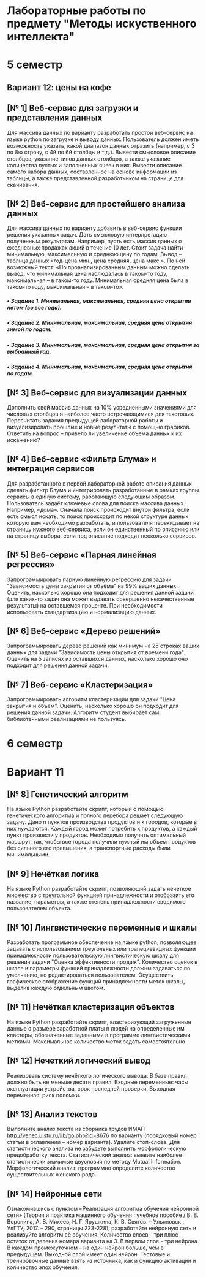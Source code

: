 # Лабораторные работы по предмету "Методы искуственного интеллекта"
# 5 семестр
## Вариант 12: цены на кофе

## [№ 1] Веб-сервис для загрузки и представления данных
Для массива данных по варианту разработать простой веб-сервис на языке python по загрузке и выводу данных. Пользователь должен иметь возможность указать, какой диапазон данных отразить (например, с 3 по 8ю строку, с 4й по 6й столбцы и т.д.). Вывести смысловое описание столбцов, указание типов данных столбцов, а также указание количества пустых и заполненных ячеек в них. Вывести описание самого набора данных, составленное на основе информации из таблицы, а также представленной разработчиком на странице для скачивания. 

## [№ 2] Веб-сервис для простейшего анализа данных 
Для массива данных по варианту добавить в веб-сервис функции решения указанных задач. Дать смысловую интерпретацию полученным результатам. Например, пусть есть массив данных о ежедневных продажах акций в течение 10 лет. Стоит задача найти минимальную, максимальную и среднюю цену по годам. Вывод – таблица данных «год-цена мин., цена средняя, цена макс.». По ней возможный текст: «По проанализированным данным можно сделать вывод, что минимальная цена наблюдалась в таком-то году, максимальная – в таком-то году. Минимальная средняя цена была в таком-то году, максимальная – в таком-то». 
##### • Задание 1. Минимальная, максимальная, средняя цена открытия летом (во все года).
##### • Задание 2. Минимальная, максимальная, средняя цена открытия зимой по годам.
##### • Задание 3. Минимальная, максимальная, средняя цена открытия за выбранный год.
##### • Задание 4. Минимальная, максимальная, средняя цена открытия по годам.

## [№ 3] Веб-сервис для визуализации данных
Дополнить свой массив данных на 10% усредненными значениями для числовых столбцов и наиболее часто встречающимися для текстовых. Пересчитать задания предыдущей лабораторной работы и визуализировать прошлые и новые результаты с помощью графиков. Ответить на вопрос – привело ли увеличение объема данных к их искажению? 

## [№ 4] Веб-сервис «Фильтр Блума» и интеграция сервисов
Для разработанного в первой лабораторной работе описания данных сделать фильтр Блума и интегрировать разработанные в рамках группы сервисы в единую систему, работающую следующим образом. Пользователь задаёт ключевые слова для поиска массива данных. Например, «дома». Сначала поиск происходит внутри фильтра, если есть смысл искать, то поиск происходит по некой структуре данных, которую вам необходимо разработать, и пользователя перекидывает на страницу нужного веб-сервиса, если он единственный по описанию или на страницу выбора, если под описание подходит несколько сервисов.

## [№ 5] Веб-сервис «Парная линейная регрессия»
Запрограммировать парную линейную регрессию для задачи "Зависимость цены закрытия от объёма" на 99% ваших данных. Оценить, насколько хорошо она подходит для решения данной задачи (для каких-то задач она может выдавать совершенно некачественные результаты) на оставшемся проценте. При необходимости использовать стандартизацию и нормализацию данных. 

## [№ 6] Веб-сервис «Дерево решений»
Запрограммировать дерево решений как минимум на 25 строках ваших данных для задачи "Зависимость цены открытия от времени года". Оценить на 5 записях из оставшихся данных, насколько хорошо оно подходит для решения данной задачи.

## [№ 7] Веб-сервис «Кластеризация»
Запрограммировать алгоритм кластеризации для задачи "Цена закрытия и объём". Оценить, насколько хорошо он подходит для решения данной задачи. Алгоритм студент выбирает сам, библиотечными реализациями не пользуясь. 

#
# 6 семестр
# Вариант 11

## [№ 8] Генетический алгоритм 
На языке Python разработайте скрипт, который с помощью генетического алгоритма и полного перебора решает следующую задачу. Дано n пунктов производства продуктов и k городов, которые в них нуждаются. Каждый город может потребить x продуктов, а каждый пункт произвести y продуктов. Необходимо получить оптимальный  маршрут, так, чтобы все города получили нужный им объем продуктов без сильного его превышения, а транспортные расходы были минимальными.

## [№ 9] Нечёткая логика
На языке Python разработайте скрипт, позволяющий задать нечеткое множество с треугольной функцией принадлежности и отобразить его название, параметры, а также степень принадлежности вводимого пользователем объекта.

## [№ 10] Лингвистические переменные и шкалы
Разработать программное обеспечение на языке python, позволяющее задавать с использованием треугольных или трапециевидных функций принадлежности пользовательскую лингвистическую шкалу для решения задачи "Оценка эффективности продаж". Количество оценок в шкале и параметры функций принадлежности должны задаваться по умолчанию, но редактироваться пользователем. Осуществить графическое отображение функций принадлежности меток шкалы, выделив каждую отдельным цветом.

## [№ 11] Нечёткая кластеризация объектов 
На языке Python разработайте скрипт, кластеризующий загруженные данные о размере заработной платы n людей на определенные им кластеры, обозначенные заданными в программе лингвистическими метками. Максимальное количество меток задать самостоятельно.

## [№ 12] Нечеткий логический вывод 
Реализовать систему нечёткого логического вывода. В базе правил должно быть не меньше десяти правил. Входные переменные: часы эксплуатации устройства, срок последней проверки. Выходная переменная: риск поломки.

## [№ 13] Анализ текстов 
Выполните анализ текста из сборника трудов ИМАП  http://venec.ulstu.ru/lib/go.php?id=8676 по варианту (порядковый номер статьи в оглавлении – номер варианта). Удалите стоп-слова. Для статистического анализа не забудьте выполнить морфологическую предобработку текста. Статистический анализ: выявите наиболее статистически значимые двусловия по методу Mutual Information. Морфологический анализ: программно определите количество существительных женского рода.

## [№ 14] Нейронные сети
Ознакомившись с пунктом «Реализация алгоритма обучения нейронной сети» (Теория и практика машинного обучения : учебное пособие / В. В. Воронина, А. В. Михеев, Н. Г. Ярушкина, К. В. Святов. – Ульяновск : УлГТУ, 2017. – 290, страницы 223-228), разработайте нейронную сеть и реализуйте алгоритм её обучения. Количество слоев – три плюс остаток от деления номера варианта на 3. В первом слое – три нейрона. В каждом промежуточном – на один нейрон больше, чем в предыдущем. Выходной слой имеет один нейрон. Тестовые и тренировочные данные взять из источника, как и функцию активации и количество эпох обучения. 
